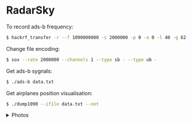 # RadarSky

To record ads-b frequency:
```bash
$ hackrf_transfer -r --f 1090000000 -s 2000000 -p 0 -a 0 -l 40 -g 62
```

Change file encoding:
```bash
$ sox --rate 2000000 --channels 1 --type sb - --type ub -
```

Get ads-b sygnals:
```bash
$ ./ads-b data.txt
```

Get airplanes position visualisation:
```bash
$ ./dump1090 --ifile data.txt --net
```


<details>
           <summary>Photos</summary>
           ![image](https://github.com/Zebra64/RadarSky/assets/75133897/7817bb67-5763-4cfb-b647-642ac7910c09)
           ![image](https://github.com/Zebra64/RadarSky/assets/75133897/d5c90803-240f-4fc6-8fd5-7fadc95327e8)
</details>
